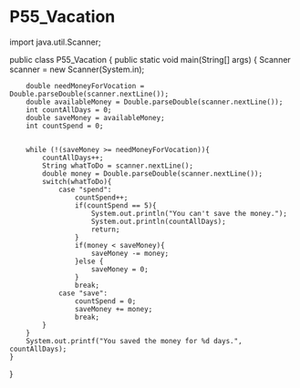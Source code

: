 # P55_Vacation

import java.util.Scanner;

public class P55_Vacation {
    public static void main(String[] args) {
        Scanner scanner = new Scanner(System.in);

        double needMoneyForVocation = Double.parseDouble(scanner.nextLine());
        double availableMoney = Double.parseDouble(scanner.nextLine());
        int countAllDays = 0;
        double saveMoney = availableMoney;
        int countSpend = 0;


        while (!(saveMoney >= needMoneyForVocation)){
            countAllDays++;
            String whatToDo = scanner.nextLine();
            double money = Double.parseDouble(scanner.nextLine());
            switch(whatToDo){
                case "spend":
                    countSpend++;
                    if(countSpend == 5){
                        System.out.println("You can't save the money.");
                        System.out.println(countAllDays);
                        return;
                    }
                    if(money < saveMoney){
                        saveMoney -= money;
                    }else {
                        saveMoney = 0;
                    }
                    break;
                case "save":
                    countSpend = 0;
                    saveMoney += money;
                    break;
            }
        }
        System.out.printf("You saved the money for %d days.", countAllDays);
    }
}
